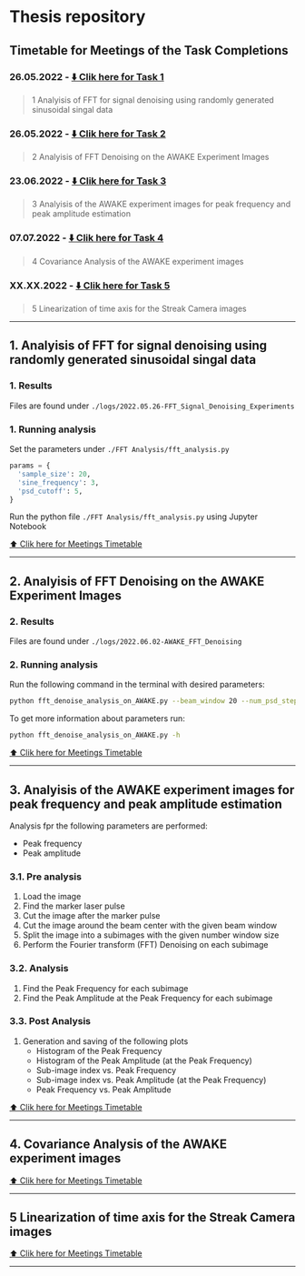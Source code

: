 # Thesis repository

## Timetable for Meetings of the Task Completions

### 26.05.2022 - [⬇️ Clik here for Task 1][task-1]

> 1 Analyisis of FFT for signal denoising using randomly generated sinusoidal singal data

### 26.05.2022 - [⬇️ Clik here for Task 2][task-2]

> 2 Analyisis of FFT Denoising on the AWAKE Experiment Images

### 23.06.2022 - [⬇️ Clik here for Task 3][task-3]

> 3 Analyisis of the AWAKE experiment images for peak frequency and peak amplitude estimation

### 07.07.2022 - [⬇️ Clik here for Task 4][task-4]

> 4 Covariance Analysis of the AWAKE experiment images

### XX.XX.2022 - [⬇️ Clik here for Task 5][task-5]

> 5 Linearization of time axis for the Streak Camera images

---

## 1. Analyisis of FFT for signal denoising using randomly generated sinusoidal singal data

### 1. Results

Files are found under `./logs/2022.05.26-FFT_Signal_Denoising_Experiments`

### 1. Running analysis

Set the parameters under `./FFT Analysis/fft_analysis.py`

```python
params = {
  'sample_size': 20,
  'sine_frequency': 3,
  'psd_cutoff': 5,
}
```

Run the python file `./FFT Analysis/fft_analysis.py` using Jupyter Notebook

[⬆️ Clik here for Meetings Timetable][meetings-timetable]

---

## 2. Analyisis of FFT Denoising on the AWAKE Experiment Images

### 2. Results

Files are found under `./logs/2022.06.02-AWAKE_FFT_Denoising`

### 2. Running analysis

Run the following command in the terminal with desired parameters:

```bash
python fft_denoise_analysis_on_AWAKE.py --beam_window 20 --num_psd_steps 70
```

To get more information about parameters run:

```bash
python fft_denoise_analysis_on_AWAKE.py -h
```

[⬆️ Clik here for Meetings Timetable][meetings-timetable]

---

## 3. Analyisis of the AWAKE experiment images for peak frequency and peak amplitude estimation

Analysis fpr the following parameters are performed:

- Peak frequency
- Peak amplitude

### 3.1. Pre analysis

1. Load the image
2. Find the marker laser pulse
3. Cut the image after the marker pulse
4. Cut the image around the beam center with the given beam window
5. Split the image into a subimages with the given number window size
6. Perform the Fourier transform (FFT) Denoising on each subimage

### 3.2. Analysis

1. Find the Peak Frequency for each subimage
2. Find the Peak Amplitude at the Peak Frequency for each subimage

### 3.3. Post Analysis

1. Generation and saving of the following plots
   - Histogram of the Peak Frequency
   - Histogram of the Peak Amplitude (at the Peak Frequency)
   - Sub-image index vs. Peak Frequency
   - Sub-image index vs. Peak Amplitude (at the Peak Frequency)
   - Peak Frequency vs. Peak Amplitude

[⬆️ Clik here for Meetings Timetable][meetings-timetable]

---

## 4. Covariance Analysis of the AWAKE experiment images

[⬆️ Clik here for Meetings Timetable][meetings-timetable]

---

## 5 Linearization of time axis for the Streak Camera images

[⬆️ Clik here for Meetings Timetable][meetings-timetable]

---

[//]: # "These are reference links used in the body of this note and get stripped out when the markdown processor does its job. There is no need to format nicely because it shouldn't be seen. Thanks SO - http://stackoverflow.com/questions/4823468/store-comments-in-markdown-syntax"
[meetings-timetable]: #timetable-for-meetings-of-the-task-completions
[task-1]: #1-analyisis-of-fft-for-signal-denoising-using-randomly-generated-sinusoidal-singal-data
[task-2]: #2-analyisis-of-fft-denoising-on-the-awake-experiment-images
[task-3]: #3-analyisis-of-the-awake-experiment-images-for-peak-frequency-and-peak-amplitude-estimation
[task-4]: #4-covariance-analysis-of-the-awake-experiment-images
[task-5]: #5-linearization-of-time-axis-for-the-streak-camera-images
